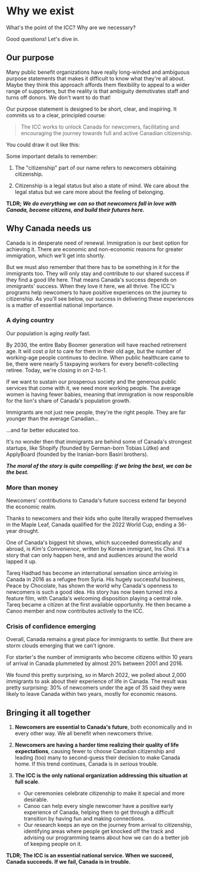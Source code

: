 # Why we exist
What's the point of the ICC? Why are we necessary?

Good questions! Let's dive in.

## Our purpose
Many public benefit organizations have really long-winded and ambiguous purpose statements that makes it difficult to know what they're all about. Maybe they think this approach affords them flexibility to appeal to a wider range of supporters, but the reality is that ambiguity demotivates staff and turns off donors. We don't want to do that!

Our purpose statement is designed to be short, clear, and inspiring. It commits us to a clear, principled course:

> The ICC works to unlock Canada for newcomers, facilitating and encouraging the journey towards full and active Canadian citizenship.

You could draw it out like this:

<bordered-image alt="ICC purpose diagram" src="./_media/icc-purpose-diagram.png"></bordered-image>

Some important details to remember:

1. The "citizenship" part of our name refers to newcomers obtaining citizenship.

2. Citizenship is a legal status but also a state of mind. We care about the legal status but we care more about the feeling of belonging.

__TLDR; *We do everything we can so that newcomers fall in love with Canada, become citizens, and build their futures here.*__

<!-- ![ICC purpose diagram](./_media/icc-purpose-diagram.png "ICC purpose diagram") -->

## Why Canada needs us
Canada is in desperate need of renewal. Immigration is our best option for achieving it. There are economic and non-economic reasons for greater immigration, which we'll get into shortly.

But we must also remember that there has to be something in it for the immigrants too. They will only stay and contribute to our shared success if they find a good life here. That means Canada's success depends on immigrants' success. When they love it here, we all thrive. The ICC's programs help newcomers to have positive experiences on the journey to citizenship. As you'll see below, our success in delivering these experiences is a matter of essential national importance.

### A dying country
Our population is aging *really* fast.

<bordered-image alt="ICC purpose diagram" src="./_media/pop-over-65-bar-chart.png"></bordered-image>

By 2030, the entire Baby Boomer generation will have reached retirement age. It will cost *a lot* to care for them in their old age, but the number of working-age people continues to decline. When public healthcare came to be, there were nearly 5 taxpaying workers for every benefit-collecting retiree. Today, we're closing in on 2-to-1.

If we want to sustain our prosperous society and the generous public services that come with it, we need more working people. The average women is having fewer babies, meaning that immigration is now responsible for the lion's share of Canada's population growth.

<bordered-image alt="Population change block chart" src="./_media/population-change-block-chart.png"></bordered-image>

Immigrants are not just new people, they're the right people. They are far younger than the average Canadian...

<bordered-image alt="Age distribution bar chart" src="./_media/age-distribution-bar-chart.png"></bordered-image>

...and far better educated too.

<bordered-image alt="Education distribution bar chart" src="./_media/education-distribution-bar-chart.png"></bordered-image>

It's no wonder then that immigrants are behind some of Canada's strongest startups, like Shopify (founded by German-born Tobias Lütke) and ApplyBoard (founded by the Iranian-born Basiri brothers).

__*The moral of the story is quite compelling: if we bring the best, we can be the best.*__

### More than money
Newcomers' contributions to Canada's future success extend far beyond the economic realm.

Thanks to newcomers and their kids who quite literally wrapped themselves in the Maple Leaf, Canada qualified for the 2022 World Cup, ending a 36-year drought.

<bordered-image alt="Canada men's soccer tea" src="./_media/soccer-qualified.jpeg"></bordered-image>

One of Canada's biggest hit shows, which succeeded domestically and abroad, is _Kim's Convenience_, written by Korean immigrant, Ins Choi. It's a story that can only happen here, and and audiences around the world lapped it up.

<bordered-image alt="Kim's convenience cast covershot" src="./_media/kim-cover.png"></bordered-image>

Tareq Hadhad has become an international sensation since arriving in Canada in 2016 as a refugee from Syria. His hugely successful business, Peace by Chocolate, has shown the world why Canada's openness to newcomers is such a good idea. His story has now been turned into a feature film, with Canada's welcoming disposition playing a central role. Tareq became a citizen at the first available opportunity. He then became a Canoo member and now contributes actively to the ICC.

<bordered-image alt="Tareq Hadhad becomes a Canadian citizen" src="./_media/tareq-citizenship.jpeg"></bordered-image>

### Crisis of confidence emerging
Overall, Canada remains a great place for immigrants to settle. But there are storm clouds emerging that we can't ignore.

For starter's the number of immigrants who become citizens within 10 years of arrival in Canada plummeted by almost 20% between 2001 and 2016.

<bordered-image alt="Chart of Canada's declining citizenship rates" src="./_media/declining-citizenship-rates.png"></bordered-image>

We found this pretty surprising, so in March 2022, we polled about 2,000 immigrants to ask about their experience of life in Canada. The result was pretty surprising: 30% of newcomers under the age of 35 said they were likely to leave Canada within two years, mostly for economic reasons.

<bordered-image alt="Title card from March 2022 Léger Poll" src="./_media/leger-screencap.png"></bordered-image>

## Bringing it all together

1. __Newcomers are essential to Canada's future__, both economically and in every other way. We all benefit when newcomers thrive.

2. __Newcomers are having a harder time realizing their quality of life expectations__, causing fewer to choose Canadian citizenship and leading (too) many to second-guess their decision to make Canada home. If this trend continues, Canada is in *serious* trouble.

3. __The ICC is the only national organization addressing this situation at full scale__.
    * Our ceremonies celebrate citizenship to make it special and more desirable.
    * Canoo can help every single newcomer have a positive early experience of Canada, helping them to get through a difficult transition by having fun and making connections.
    * Our research keeps an eye on the journey from arrival to citizenship, identifying areas where people get knocked off the track and advising our programming teams about how we can do a better job of keeping people on it.

__TLDR; The ICC is an essential national service. When we succeed, Canada succeeds. If we fail, Canada is in trouble.__

<cta-arrow target="programs.md" text="Programs"></cta-arrow>
